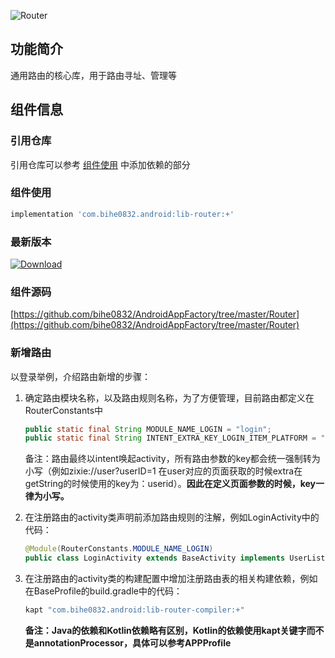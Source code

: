 ![Router](https://img.shields.io/badge/AndroidAppFactory-Router-brightgreen)
## 功能简介

通用路由的核心库，用于路由寻址、管理等

## 组件信息

### 引用仓库

引用仓库可以参考 [组件使用](./../start.md) 中添加依赖的部分

### 组件使用

```groovy
implementation 'com.bihe0832.android:lib-router:+'
```

### 最新版本

[ ![Download](https://api.bintray.com/packages/bihe0832/android/lib-router/images/download.svg) ](https://bintray.com/bihe0832/android/lib-router/_latestVersion)


### 组件源码

[https://github.com/bihe0832/AndroidAppFactory/tree/master/Router](https://github.com/bihe0832/AndroidAppFactory/tree/master/Router)

### 新增路由

以登录举例，介绍路由新增的步骤：
 
1. 确定路由模块名称，以及路由规则名称，为了方便管理，目前路由都定义在RouterConstants中    

    ```java
    public static final String MODULE_NAME_LOGIN = "login";
    public static final String INTENT_EXTRA_KEY_LOGIN_ITEM_PLATFORM = "platform";
    ```

    备注：路由最终以intent唤起activity，所有路由参数的key都会统一强制转为小写（例如zixie://user?userID=1 在user对应的页面获取的时候extra在getString的时候使用的key为：userid）。**因此在定义页面参数的时候，key一律为小写。**
 
2. 在注册路由的activity类声明前添加路由规则的注解，例如LoginActivity中的代码：

    ```java
    @Module(RouterConstants.MODULE_NAME_LOGIN)
    public class LoginActivity extends BaseActivity implements UserListener{
    ```	 

3. 在注册路由的activity类的构建配置中增加注册路由表的相关构建依赖，例如在BaseProfile的build.gradle中的代码：

    ```groovy
    kapt "com.bihe0832.android:lib-router-compiler:+"
    ```
    
    **备注：Java的依赖和Kotlin依赖略有区别，Kotlin的依赖使用kapt关键字而不是annotationProcessor，具体可以参考APPProfile**
